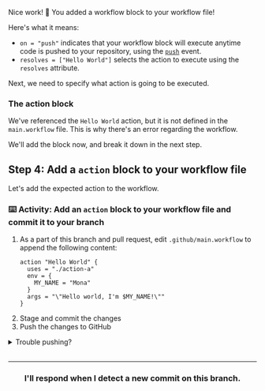 Nice work! :tada: You added a workflow block to your workflow file! 

Here's what it means:
- `on = "push"` indicates that your workflow block will execute anytime code is pushed to your repository, using the [`push`](https://developer.github.com/v3/activity/events/types/#pushevent) event.
- `resolves = ["Hello World"]` selects the action to execute using the `resolves` attribute.


Next, we need to specify what action is going to be executed.

### The action block

We've referenced the `Hello World` action, but it is not defined in the `main.workflow` file. This is why there's an error regarding the workflow.

We'll add the block now, and break it down in the next step. 

## Step 4: Add a `action` block to your workflow file

Let's add the expected action to the workflow.

### :keyboard: Activity: Add an `action` block to your workflow file and commit it to your branch

1. As a part of this branch and pull request, edit `.github/main.workflow` to append the following content:
    ```hcl
    action "Hello World" {
      uses = "./action-a"
      env = {
        MY_NAME = "Mona"
      }
      args = "\"Hello world, I'm $MY_NAME!\""
    }
    ```
1. Stage and commit the changes
1. Push the changes to GitHub

<details><summary>Trouble pushing?</summary>

The `main.workflow` file cannot be edited using an integration. Try editing the file using the web interface, or your command line.

It is possible that you are using an integration (like GitHub Desktop or any other tool that authenticates as you and pushes on your behalf) if you receive a message like the one below:

```shell
To https://github.com/your-username/your-repo.git
 ! [remote rejected] your-branch -> your-branch (refusing to allow an integration to update main.workflow)
error: failed to push some refs to 'https://github.com/your-username/your-repo.git'
```
</details>
<br />

<hr>
<h3 align="center">I'll respond when I detect a new commit on this branch.</h3>
